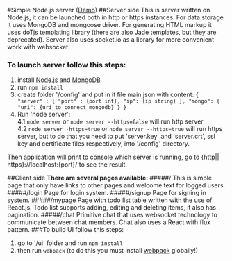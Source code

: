 #Simple Node.js server (<a target="_blank" href="https://ss-thx1138.rhcloud.com">Demo<a>)
##Server side
This is server written on Node.js, it can be launched both in http or https instances.
For data storage it uses MongoDB and mongoose driver.
For generating HTML markup it uses doTjs templating library (there are also Jade templates, but they are deprecated).
Server also uses socket.io as a library for more convenient work with websocket.
### To launch server follow this steps:
  1. install <a target="_blank" href="https://nodejs.org">Node.js<a> and <a target="_blank" href="http://docs.mongodb.org/manual">MongoDB<a>
  2. run `npm install`
  3. create folder '/config' and put in it file main.json with content:
    `{
      "server" : {
        "port" : {port int},
        "ip": {ip string}
      },
    "mongo": {
      "uri": {uri_to_connect_mongodb}
    }
  }`
  4. Run 'node server':
    </br>4.1 `node server` or `node server --https=false` will run http server
    </br>4.2 `node server -https=true` or `node server --https=true` will run https server, but to do that you need to put 'server.key' and 'server.crt', ssl key and certificate files respectively, into '/config' directory.

Then application will print to console which server is running, go to {http|| https}://localhost:{port}/ to see the result.

##Client side
<b>There are several pages available:</b>
#####/
This is simple page that only have links to other pages and welcome text for logged users.
#####/login
Page for login  system.
#####/signup
Page for signing in system.
#####/mypage
Page with todo list table written with the use of React.js. Todo list supports adding, editing and deleting items, it also has pagination.
#####/chat
Primitive chat that uses websocket technology to communicate between chat members. Chat also uses a React with flux pattern.
###To build UI follow this steps:
  1. go to '/ui' folder and run `npm install` 
  2. then run `webpack` (to do this you must install <a target="_blank" href="http://webpack.github.io">webpack<a> globally!)
